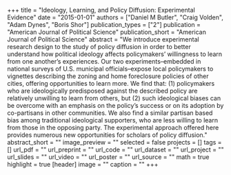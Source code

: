 +++
title = "Ideology, Learning, and Policy Diffusion: Experimental Evidence"
date = "2015-01-01"
authors = ["Daniel M Butler", "Craig Volden", "Adam Dynes", "Boris Shor"]
publication_types = ["2"]
publication = "American Journal of Political Science"
publication_short = "American Journal of Political Science"
abstract = "We introduce experimental research design to the study of policy diffusion in order to better understand how political ideology affects policymakers’ willingness to learn from one another’s experiences. Our two experiments–embedded in national surveys of U.S. municipal officials–expose local policymakers to vignettes describing the zoning and home foreclosure policies of other cities, offering opportunities to learn more. We find that: (1) policymakers who are ideologically predisposed against the described policy are relatively unwilling to learn from others, but (2) such ideological biases can be overcome with an emphasis on the policy’s success or on its adoption by co-partisans in other communities. We also find a similar partisan based bias among traditional ideological supporters, who are less willing to learn from those in the opposing party. The experimental approach offered here provides numerous new opportunities for scholars of policy diffusion."
abstract_short = ""
image_preview = ""
selected = false
projects = []
tags = []
url_pdf = ""
url_preprint = ""
url_code = ""
url_dataset = ""
url_project = ""
url_slides = ""
url_video = ""
url_poster = ""
url_source = ""
math = true
highlight = true
[header]
image = ""
caption = ""
+++
